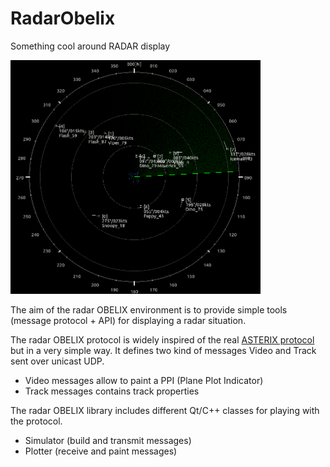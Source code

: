 # RadarObelix
Something cool around RADAR display

<img src="Doc/ScopeTrack.png" alt="drawing" width="400"/>


The aim of the radar OBELIX environment is to provide simple tools (message protocol + API) for displaying a radar situation.

The radar OBELIX protocol is widely inspired of the real [ASTERIX protocol](https://en.wikipedia.org/wiki/ASTERIX_(ATC_standard) "Wikipedia page") but in a very simple way. It defines two kind of messages Video and Track sent over unicast UDP.
* Video messages allow to paint a PPI (Plane Plot Indicator)
* Track messages contains track properties

The radar OBELIX library includes different Qt/C++ classes for playing with the protocol. 
* Simulator (build and transmit messages)
* Plotter (receive and paint messages)
